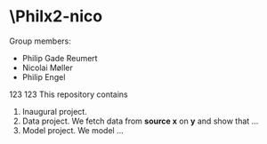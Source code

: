 # \Philx2-nico

Group members:
- Philip Gade Reumert   
- Nicolai Møller
- Philip Engel 

123
123
This repository contains  
1. Inaugural project. 
2. Data project. We fetch data from **source x** on **y** and show that ...
3. Model project. We model ...
